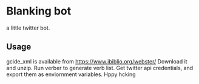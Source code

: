 # Blanking bot
a little twitter bot.

## Usage
gcide_xml is available from https://www.ibiblio.org/webster/
Download it and unzip. Run verber to generate verb list.
Get twitter api credentials, and export them as enviornment variables.
Hppy hcking


